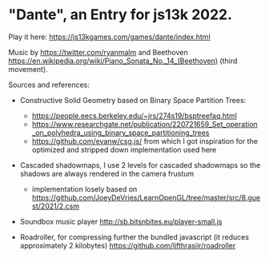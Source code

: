 # "Dante", an Entry for js13k 2022.

Play it here: https://js13kgames.com/games/dante/index.html

Music by https://twitter.com/ryanmalm and Beethoven https://en.wikipedia.org/wiki/Piano_Sonata_No._14_(Beethoven) (third movement).

Sources and references:

- Constructive Solid Geometry based on Binary Space Partition Trees:
    - https://people.eecs.berkeley.edu/~jrs/274s19/bsptreefaq.html 
    - https://www.researchgate.net/publication/220721659_Set_operation_on_polyhedra_using_binary_space_partitioning_trees
    - https://github.com/evanw/csg.js/ from which I got inspiration for the optimized and stripped down implementation used here

- Cascaded shadowmaps, I use 2 levels for cascaded shadowmaps so the shadows are always rendered in the camera frustum
    - implementation losely based on https://github.com/JoeyDeVries/LearnOpenGL/tree/master/src/8.guest/2021/2.csm

- Soundbox music player http://sb.bitsnbites.eu/player-small.js

- Roadroller, for compressing further the bundled javascript (it reduces approximately 2 kilobytes) https://github.com/lifthrasiir/roadroller
